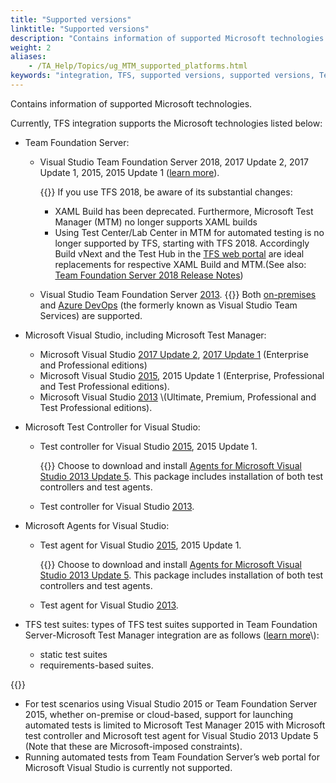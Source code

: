 ```yaml
--- 
title: "Supported versions"
linktitle: "Supported versions"
description: "Contains information of supported Microsoft technologies."
weight: 2
aliases: 
    - /TA_Help/Topics/ug_MTM_supported_platforms.html
keywords: "integration, TFS, supported versions, supported versions, Team Foundation Server, supported versions"
---
```


Contains information of supported Microsoft technologies.

Currently, TFS integration supports the Microsoft technologies listed below:

-   Team Foundation Server:

    -   Visual Studio Team Foundation Server 2018, 2017 Update 2, 2017 Update 1, 2015, 2015 Update 1 \([learn more](https://www.visualstudio.com/en-us/docs/setup-admin/tfs/install/get-started)\).

        {{<note>}} If you use TFS 2018, be aware of its substantial changes:

        -   XAML Build has been deprecated. Furthermore, Microsoft Test Manager \(MTM\) no longer supports XAML builds
        -   Using Test Center/Lab Center in MTM for automated testing is no longer supported by TFS, starting with TFS 2018.
        Accordingly Build vNext and the Test Hub in the [TFS web portal](/user-guide/integration-with-third-party-tools/tfs-integration/automated-testing-in-tfs-web-portal/) are ideal replacements for respective XAML Build and MTM.\(See also: [Team Foundation Server 2018 Release Notes](https://docs.microsoft.com/en-us/visualstudio/releasenotes/tfs2018-relnotes)\)

    -   Visual Studio Team Foundation Server [2013](http://msdn.microsoft.com/en-us/library/dd631902(v=vs.120).aspx).
    {{<note>}} Both [on-premises](/user-guide/integration-with-third-party-tools/tfs-integration/on-premises-tfs-environment-configuration/) and [Azure DevOps](/user-guide/integration-with-third-party-tools/tfs-integration/automated-testing-in-azure-devops/) \(the formerly known as Visual Studio Team Services\) are supported.

-   Microsoft Visual Studio, including Microsoft Test Manager:
    -   Microsoft Visual Studio [2017 Update 2](https://www.visualstudio.com/en-us/news/releasenotes/tfs2017-update2), [2017 Update 1](https://www.visualstudio.com/en-us/news/releasenotes/tfs2017-update1) \(Enterprise and Professional editions\)
    -   Microsoft Visual Studio [2015](https://msdn.microsoft.com/en-us/library/dd831853(v=vs.140).aspx), 2015 Update 1 \(Enterprise, Professional and Test Professional editions\).
    -   Microsoft Visual Studio [2013](https://msdn.microsoft.com/en-us/library/dd831853(v=vs.120).aspx) \(Ultimate, Premium, Professional and Test Professional editions\).
-   Microsoft Test Controller for Visual Studio:
    -   Test controller for Visual Studio [2015](https://msdn.microsoft.com/en-us/library/hh546459(v=vs.140).aspx#controller), 2015 Update 1.

        {{<note>}} Choose to download and install [Agents for Microsoft Visual Studio 2013 Update 5](https://www.visualstudio.com/vs/older-downloads/). This package includes installation of both test controllers and test agents.

    -   Test controller for Visual Studio [2013](http://msdn.microsoft.com/en-us/library/hh546459(v=vs.120).aspx#controller).
-   Microsoft Agents for Visual Studio:
    -   Test agent for Visual Studio [2015](https://msdn.microsoft.com/en-us/library/hh546459(v=vs.140).aspx#agent), 2015 Update 1.

        {{<note>}} Choose to download and install [Agents for Microsoft Visual Studio 2013 Update 5](https://www.visualstudio.com/vs/older-downloads/). This package includes installation of both test controllers and test agents.

    -   Test agent for Visual Studio [2013](http://msdn.microsoft.com/en-us/library/hh546459(v=vs.120).aspx#agent).
-   TFS test suites: types of TFS test suites supported in Team Foundation Server-Microsoft Test Manager integration are as follows \([learn more](https://msdn.microsoft.com/library/dd286738(v=vs.110).aspx)\):
    -   static test suites
    -   requirements-based suites.

{{<important>}}

-   For test scenarios using Visual Studio 2015 or Team Foundation Server 2015, whether on-premise or cloud-based, support for launching automated tests is limited to Microsoft Test Manager 2015 with Microsoft test controller and Microsoft test agent for Visual Studio 2013 Update 5 \(Note that these are Microsoft-imposed constraints\).
-   Running automated tests from Team Foundation Server’s web portal for Microsoft Visual Studio is currently not supported.




